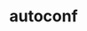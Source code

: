 ---
title: "autoconf"
layout: cache
categories: [package, v0.21.0]
meta: {"versions": ["2.69"], "compilers": ["apple-clang@=15.0.0", "cce@=15.0.1", "gcc@=11.1.0", "gcc@=11.3.0", "gcc@=11.4.0", "gcc@=12.3.0", "gcc@=7.3.1", "gcc@=7.5.0", "gcc@=9.4.0", "oneapi@=2023.2.0"], "oss": ["amzn2", "rhel8", "ubuntu18.04", "ubuntu20.04", "ubuntu22.04", "ventura"], "platforms": ["darwin", "linux"], "targets": ["aarch64", "neoverse_n1", "neoverse_v1", "ppc64le", "x86_64_v3", "zen4"], "stacks": ["aws-isc", "aws-isc-aarch64", "build_systems", "data-vis-sdk", "e4s", "e4s-cray-rhel", "e4s-neoverse_v1", "e4s-oneapi", "e4s-power", "e4s-rocm-external", "gpu-tests", "ml-darwin-aarch64-mps", "ml-linux-x86_64-cpu", "ml-linux-x86_64-cuda", "ml-linux-x86_64-rocm", "radiuss", "radiuss-aws", "radiuss-aws-aarch64", "root", "tutorial"], "num_specs": 14, "num_specs_by_stack": {"ml-darwin-aarch64-mps": 1, "root": 14, "aws-isc-aarch64": 2, "radiuss-aws-aarch64": 2, "e4s-cray-rhel": 1, "radiuss-aws": 1, "aws-isc": 1, "e4s-power": 1, "radiuss": 1, "build_systems": 1, "e4s-neoverse_v1": 1, "gpu-tests": 1, "data-vis-sdk": 1, "e4s": 1, "e4s-rocm-external": 1, "e4s-oneapi": 1, "ml-linux-x86_64-cpu": 1, "ml-linux-x86_64-cuda": 1, "ml-linux-x86_64-rocm": 1, "tutorial": 2}}
spec_details: [{"hash": "moh7ntkft2cldjndz7tfvpoikloomcpm", "compiler": "apple-clang@=15.0.0", "versions": ["2.69"], "os": "ventura", "platform": "darwin", "target": "aarch64", "variants": ["build_system=autotools", "patches=35c4492,7793209,a49dd5b"], "stacks": ["ml-darwin-aarch64-mps", "root"], "size": "-", "tarball": "https://binaries.spack.io/v0.21.0/build_cache/darwin-ventura-aarch64/apple-clang-15.0.0/autoconf-2.69/darwin-ventura-aarch64-apple-clang-15.0.0-autoconf-2.69-moh7ntkft2cldjndz7tfvpoikloomcpm.spack"}, {"hash": "iq5m6ule5hwv77mtgpxzuxxbd2aw2def", "compiler": "gcc@=7.3.1", "versions": ["2.69"], "os": "amzn2", "platform": "linux", "target": "aarch64", "variants": ["build_system=autotools", "patches=35c4492,7793209,a49dd5b"], "stacks": ["root", "aws-isc-aarch64", "radiuss-aws-aarch64"], "size": "-", "tarball": "https://binaries.spack.io/v0.21.0/build_cache/linux-amzn2-aarch64/gcc-7.3.1/autoconf-2.69/linux-amzn2-aarch64-gcc-7.3.1-autoconf-2.69-iq5m6ule5hwv77mtgpxzuxxbd2aw2def.spack"}, {"hash": "wqtospsqgj2yqv2x5qyoprpqa4anzdx5", "compiler": "cce@=15.0.1", "versions": ["2.69"], "os": "rhel8", "platform": "linux", "target": "zen4", "variants": ["build_system=autotools", "patches=35c4492,7793209,a49dd5b"], "stacks": ["root", "e4s-cray-rhel"], "size": "-", "tarball": "https://binaries.spack.io/v0.21.0/build_cache/linux-rhel8-zen4/cce-15.0.1/autoconf-2.69/linux-rhel8-zen4-cce-15.0.1-autoconf-2.69-wqtospsqgj2yqv2x5qyoprpqa4anzdx5.spack"}, {"hash": "ejjk45x2wne3cozmq35og5yyvm5fyg2u", "compiler": "gcc@=7.3.1", "versions": ["2.69"], "os": "amzn2", "platform": "linux", "target": "neoverse_n1", "variants": ["build_system=autotools", "patches=35c4492,7793209,a49dd5b"], "stacks": ["root", "aws-isc-aarch64", "radiuss-aws-aarch64"], "size": "-", "tarball": "https://binaries.spack.io/v0.21.0/build_cache/linux-amzn2-neoverse_n1/gcc-7.3.1/autoconf-2.69/linux-amzn2-neoverse_n1-gcc-7.3.1-autoconf-2.69-ejjk45x2wne3cozmq35og5yyvm5fyg2u.spack"}, {"hash": "4me25pnn7a5qwygh5pi2pvxnaqkta5qt", "compiler": "gcc@=7.3.1", "versions": ["2.69"], "os": "amzn2", "platform": "linux", "target": "x86_64_v3", "variants": ["build_system=autotools", "patches=35c4492,7793209,a49dd5b"], "stacks": ["radiuss-aws", "root", "aws-isc"], "size": "-", "tarball": "https://binaries.spack.io/v0.21.0/build_cache/linux-amzn2-x86_64_v3/gcc-7.3.1/autoconf-2.69/linux-amzn2-x86_64_v3-gcc-7.3.1-autoconf-2.69-4me25pnn7a5qwygh5pi2pvxnaqkta5qt.spack"}, {"hash": "zs2nmv2edn6wobtop25fvlmgxuzvitea", "compiler": "gcc@=9.4.0", "versions": ["2.69"], "os": "ubuntu20.04", "platform": "linux", "target": "ppc64le", "variants": ["build_system=autotools", "patches=35c4492,7793209,a49dd5b"], "stacks": ["root", "e4s-power"], "size": "-", "tarball": "https://binaries.spack.io/v0.21.0/build_cache/linux-ubuntu20.04-ppc64le/gcc-9.4.0/autoconf-2.69/linux-ubuntu20.04-ppc64le-gcc-9.4.0-autoconf-2.69-zs2nmv2edn6wobtop25fvlmgxuzvitea.spack"}, {"hash": "jsbwyf7icn7tvoeehyp7gbrqec5dxauj", "compiler": "gcc@=7.5.0", "versions": ["2.69"], "os": "ubuntu18.04", "platform": "linux", "target": "x86_64_v3", "variants": ["build_system=autotools", "patches=35c4492,7793209,a49dd5b"], "stacks": ["radiuss", "root", "build_systems"], "size": "-", "tarball": "https://binaries.spack.io/v0.21.0/build_cache/linux-ubuntu18.04-x86_64_v3/gcc-7.5.0/autoconf-2.69/linux-ubuntu18.04-x86_64_v3-gcc-7.5.0-autoconf-2.69-jsbwyf7icn7tvoeehyp7gbrqec5dxauj.spack"}, {"hash": "ovx2f5fsxjykebkudvlfarhswdepph32", "compiler": "gcc@=11.4.0", "versions": ["2.69"], "os": "ubuntu20.04", "platform": "linux", "target": "neoverse_v1", "variants": ["build_system=autotools", "patches=35c4492,7793209,a49dd5b"], "stacks": ["e4s-neoverse_v1", "root"], "size": "-", "tarball": "https://binaries.spack.io/v0.21.0/build_cache/linux-ubuntu20.04-neoverse_v1/gcc-11.4.0/autoconf-2.69/linux-ubuntu20.04-neoverse_v1-gcc-11.4.0-autoconf-2.69-ovx2f5fsxjykebkudvlfarhswdepph32.spack"}, {"hash": "ato6r6orfybkwzj7dzvqn6mob6fcmo5n", "compiler": "gcc@=11.1.0", "versions": ["2.69"], "os": "ubuntu20.04", "platform": "linux", "target": "x86_64_v3", "variants": ["build_system=autotools", "patches=35c4492,7793209,a49dd5b"], "stacks": ["gpu-tests", "root", "data-vis-sdk"], "size": "-", "tarball": "https://binaries.spack.io/v0.21.0/build_cache/linux-ubuntu20.04-x86_64_v3/gcc-11.1.0/autoconf-2.69/linux-ubuntu20.04-x86_64_v3-gcc-11.1.0-autoconf-2.69-ato6r6orfybkwzj7dzvqn6mob6fcmo5n.spack"}, {"hash": "3mf4uv4ch6kqdmfybyl43thjyod7l6fs", "compiler": "gcc@=11.4.0", "versions": ["2.69"], "os": "ubuntu20.04", "platform": "linux", "target": "x86_64_v3", "variants": ["build_system=autotools", "patches=35c4492,7793209,a49dd5b"], "stacks": ["root", "e4s", "e4s-rocm-external"], "size": "-", "tarball": "https://binaries.spack.io/v0.21.0/build_cache/linux-ubuntu20.04-x86_64_v3/gcc-11.4.0/autoconf-2.69/linux-ubuntu20.04-x86_64_v3-gcc-11.4.0-autoconf-2.69-3mf4uv4ch6kqdmfybyl43thjyod7l6fs.spack"}, {"hash": "lx52k6xj66nb2egw7fs373gtz72j2iqi", "compiler": "oneapi@=2023.2.0", "versions": ["2.69"], "os": "ubuntu20.04", "platform": "linux", "target": "x86_64_v3", "variants": ["build_system=autotools", "patches=35c4492,7793209,a49dd5b"], "stacks": ["root", "e4s-oneapi"], "size": "-", "tarball": "https://binaries.spack.io/v0.21.0/build_cache/linux-ubuntu20.04-x86_64_v3/oneapi-2023.2.0/autoconf-2.69/linux-ubuntu20.04-x86_64_v3-oneapi-2023.2.0-autoconf-2.69-lx52k6xj66nb2egw7fs373gtz72j2iqi.spack"}, {"hash": "hhymywynfv6camf4ohk5ooz6zagl6zlv", "compiler": "gcc@=11.3.0", "versions": ["2.69"], "os": "ubuntu22.04", "platform": "linux", "target": "x86_64_v3", "variants": ["build_system=autotools", "patches=35c4492,7793209,a49dd5b"], "stacks": ["ml-linux-x86_64-cpu", "root", "ml-linux-x86_64-cuda", "ml-linux-x86_64-rocm"], "size": "-", "tarball": "https://binaries.spack.io/v0.21.0/build_cache/linux-ubuntu22.04-x86_64_v3/gcc-11.3.0/autoconf-2.69/linux-ubuntu22.04-x86_64_v3-gcc-11.3.0-autoconf-2.69-hhymywynfv6camf4ohk5ooz6zagl6zlv.spack"}, {"hash": "mnfnoa5qnshe7gdq7gnlkwowqxyrymia", "compiler": "gcc@=11.4.0", "versions": ["2.69"], "os": "ubuntu22.04", "platform": "linux", "target": "x86_64_v3", "variants": ["build_system=autotools", "patches=35c4492,7793209,a49dd5b"], "stacks": ["root", "tutorial"], "size": "-", "tarball": "https://binaries.spack.io/v0.21.0/build_cache/linux-ubuntu22.04-x86_64_v3/gcc-11.4.0/autoconf-2.69/linux-ubuntu22.04-x86_64_v3-gcc-11.4.0-autoconf-2.69-mnfnoa5qnshe7gdq7gnlkwowqxyrymia.spack"}, {"hash": "kroqjkus74tyrbdkelt2ehlecbcbeqel", "compiler": "gcc@=12.3.0", "versions": ["2.69"], "os": "ubuntu22.04", "platform": "linux", "target": "x86_64_v3", "variants": ["build_system=autotools", "patches=35c4492,7793209,a49dd5b"], "stacks": ["root", "tutorial"], "size": "-", "tarball": "https://binaries.spack.io/v0.21.0/build_cache/linux-ubuntu22.04-x86_64_v3/gcc-12.3.0/autoconf-2.69/linux-ubuntu22.04-x86_64_v3-gcc-12.3.0-autoconf-2.69-kroqjkus74tyrbdkelt2ehlecbcbeqel.spack"}]
---